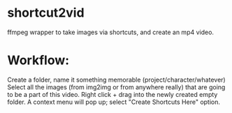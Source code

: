 # shortcut2vid
ffmpeg wrapper to take images via shortcuts, and create an mp4 video. 

# Workflow:
Create a folder, name it something memorable (project/character/whatever)
Select all the images (from img2img or from anywhere really) that are going to be a part of this video.
Right click + drag into the newly created empty folder. A context menu will pop up; select "Create Shortcuts Here" option.
